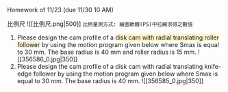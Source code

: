 Homework of 11/23 (due 11/30 10 AM)

比例尺
![[比例尺.png|500]]
`比例量測方式: 繪圖軟體(PS)中拉線求得之數值`

1. Please design the cam profile of a <span style="background:rgba(240, 200, 0, 0.2)">disk cam with radial translating roller follower</span> by using the motion program given below where Smax is equal to 30 mm. The base radius is 40 mm and roller radius is 15 mm. 
![[356586_0.jpg|350]]
2. Please design the cam profile of a disk cam with radial translating knife-edge follower by using the motion program given below where Smax is equal to 30 mm. The base radius is 40 mm. 
![[356585_0.jpg|350]]